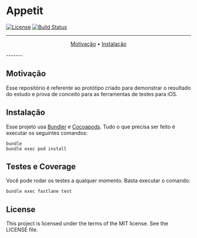 # Appetit

[![License](http://img.shields.io/badge/license-MIT-green.svg?style=flat)](https://github.com/douglastaquary/appetit/blob/master/LICENSE)
[![Build Status](https://img.shields.io/travis/douglastaquary/appetit/master.svg?style=flat)](https://travis-ci.org/douglastaquary/appetit)

-------
<p align="center">
    <a href="#motivacao">Motivação</a> &bull;
    <a href="#instalacao">Instalação</a>
</p>
-------

## Motivação

Esse repositório é referente ao protótipo criado para demonstrar o resultado do estudo e prova de conceito para as ferramentas de testes para iOS.

## Instalação

Esse projeto usa [Bundler](http://bundler.io) e [Cocoapods](https://cocoapods.org). Tudo o que precisa ser feito é executar os seguintes comandos:
```
bundle
bundle exec pod install
```

## Testes e Coverage

Você pode rodar os testes a qualquer momento. Basta executar o comando: 
```
bundle exec fastlane test
```

## License
This project is licensed under the terms of the MIT license. See the LICENSE file.
